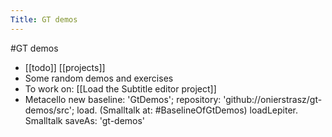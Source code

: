 ---Title: GT demos---#GT demos- [[todo]] [[projects]]- Some random demos and exercises- To work on: [[Load the Subtitle editor project]]- Metacello new	baseline: 'GtDemos';	repository: 'github://onierstrasz/gt-demos/src';	load.(Smalltalk at: #BaselineOfGtDemos) loadLepiter.Smalltalk saveAs: 'gt-demos'